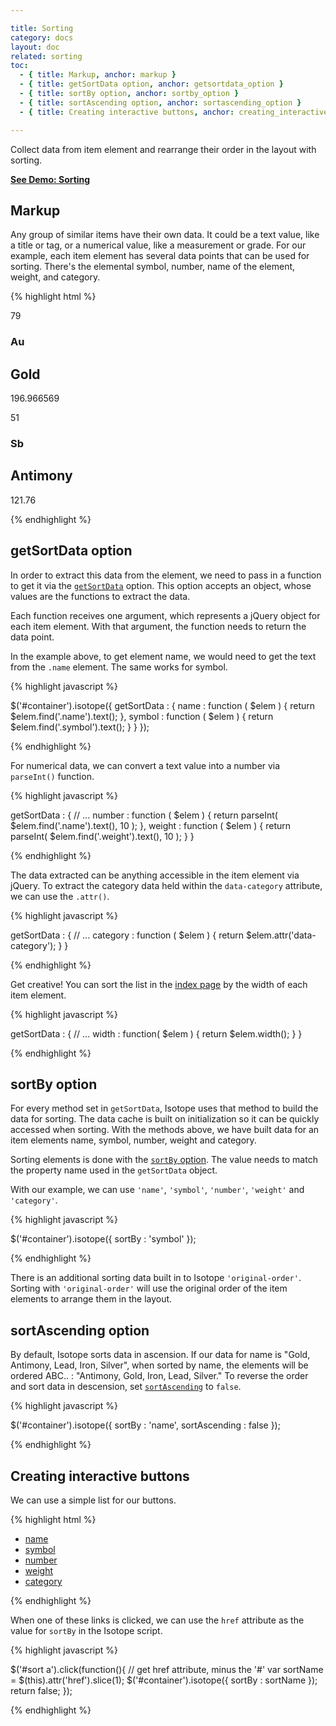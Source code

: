 ```yaml
---

title: Sorting
category: docs
layout: doc
related: sorting
toc:
  - { title: Markup, anchor: markup }
  - { title: getSortData option, anchor: getsortdata_option }
  - { title: sortBy option, anchor: sortby_option }
  - { title: sortAscending option, anchor: sortascending_option }
  - { title: Creating interactive buttons, anchor: creating_interactive_buttons }

---
```


Collect data from item element and rearrange their order in the layout with sorting.

[**See Demo: Sorting**](../demos/sorting.html)

## Markup

Any group of similar items have their own data. It could be a text value, like a title or tag, or a numerical value, like a measurement or grade. For our example, each item element has several data points that can be used for sorting. There's the elemental symbol, number, name of the element, weight, and category.

{% highlight html %}

<div id="container">
  <div class="element transition metal" data-category="transition"> 
    <p class="number">79</p> 
    <h3 class="symbol">Au</h3> 
    <h2 class="name">Gold</h2> 
    <p class="weight">196.966569</p> 
  </div> 
    
  <div class="element metalloid" data-category="metalloid"> 
    <p class="number">51</p> 
    <h3 class="symbol">Sb</h3> 
    <h2 class="name">Antimony</h2> 
    <p class="weight">121.76</p> 
  </div>
</div>

{% endhighlight %}


## getSortData option

In order to extract this data from the element, we need to pass in a function to get it via the [`getSortData`](options.html#getsortdata) option.  This option accepts an object, whose values are the functions to extract the data.

Each function receives one argument, which represents a jQuery object for each item element. With that argument, the function needs to return the data point.

In the example above, to get element name, we would need to get the text from the `.name` element. The same works for symbol.

{% highlight javascript %}

$('#container').isotope({
  getSortData : {
    name : function ( $elem ) {
      return $elem.find('.name').text();
    },
    symbol : function ( $elem ) {
      return $elem.find('.symbol').text();
    }
  }
});

{% endhighlight %}


For numerical data, we can convert a text value into a number via `parseInt()` function.

{% highlight javascript %}

getSortData : {
  // ...
  number : function ( $elem ) {
    return parseInt( $elem.find('.name').text(), 10 );
  },
  weight : function ( $elem ) {
    return parseInt( $elem.find('.weight').text(), 10 );
  }
}

{% endhighlight %}

The data extracted can be anything accessible in the item element via jQuery. To extract the category data held within the `data-category` attribute, we can use the `.attr()`.

{% highlight javascript %}

getSortData : {
  // ...
  category : function ( $elem ) {
    return $elem.attr('data-category');
  }
}

{% endhighlight %}

Get creative! You can sort the list in the [index page](../index.html) by the width of each item element.

{% highlight javascript %}

getSortData : {
  // ...
  width : function( $elem ) {
    return $elem.width();
  }
}

{% endhighlight %}

## sortBy option

For every method set in `getSortData`, Isotope uses that method to build the data for sorting. The data cache is built on initialization so it can be quickly accessed when sorting. With the methods above, we have built data for an item elements name, symbol, number, weight and category.

Sorting elements is done with the [`sortBy` option](options.html#sortby). The value needs to match the property name used in the `getSortData` object.

With our example, we can use `'name'`, `'symbol'`, `'number'`, `'weight'` and `'category'`.

{% highlight javascript %}

$('#container').isotope({ sortBy : 'symbol' });

{% endhighlight %}

There is an additional sorting data built in to Isotope `'original-order'`. Sorting with `'original-order'` will use the original order of the item elements to arrange them in the layout.

## sortAscending option

By default, Isotope sorts data in ascension. If our data for name is "Gold, Antimony, Lead, Iron, Silver", when sorted by name, the elements will be ordered ABC.. : "Antimony, Gold, Iron, Lead, Silver."  To reverse the order and sort data in descension, set [`sortAscending`](options.html#sortascending) to `false`.

{% highlight javascript %}

$('#container').isotope({ 
  sortBy : 'name',
  sortAscending : false
});

{% endhighlight %}

## Creating interactive buttons

We can use a simple list for our buttons.

{% highlight html %}

<ul id="sort">
  <li><a href="#name">name</a></li>
  <li><a href="#symbol">symbol</a></li>
  <li><a href="#number">number</a></li>
  <li><a href="#weight">weight</a></li>
  <li><a href="#category">category</a></li>
</ul>

{% endhighlight %}

When one of these links is clicked, we can use the `href` attribute as the value for `sortBy` in the Isotope script.

{% highlight javascript %}

$('#sort a').click(function(){
  // get href attribute, minus the '#'
  var sortName = $(this).attr('href').slice(1);
  $('#container').isotope({ sortBy : sortName });
  return false;
});

{% endhighlight %}
